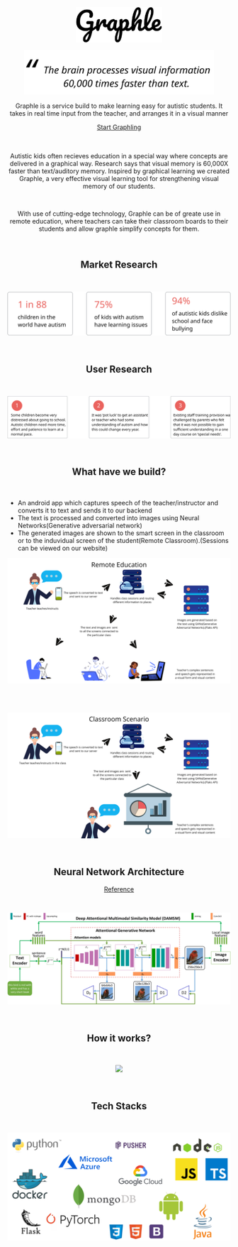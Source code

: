 <p align="center">
 <img height="80" src = "https://raw.githubusercontent.com/Akshit8/Graphle/main/Assets/img/Graphle.png">
</p>

<p align="center">
 <img height="100" src = "https://github.com/Akshit8/Graphle/blob/main/Assets/img/Quote.svg">
</p>

<p align="center">Graphle is a service build to make learning easy for autistic students. It takes in real time input from the teacher, and arranges it in a visual manner</p>

<div align="center">
  <a href="https://graphle.ml">Start Graphling</a>
</div>
<br>
<br>
<p align="center">Autistic kids often recieves education in a special way where concepts are delivered in a graphical way. Research says that visual memory is 60,000X faster than text/auditory memory. Inspired by graphical learning we created Graphle, a very effective visual learning tool for strengthening visual memory of our students.
</p>
<br>
<p align="center">
With use of cutting-edge technology, Graphle can be of greate use in remote education, where teachers can take their classroom boards to their students and allow graphle simplify concepts for them.
</p>

<br>
<h2 align="center">Market Research</h2>
<br>

<p align="center">
 <img src = "https://github.com/Akshit8/Graphle/blob/main/Assets/img/Stats.svg">
</p>

<br>
<h2 align="center">User Research</h2>
<br>

<p align="center">
 <img src = "https://github.com/Akshit8/Graphle/blob/main/Assets/img/stats2.svg">
</p>

<br>
<h2 align="center">What have we build?</h2>
<br>

 - An android app which captures speech of the teacher/instructor and converts it to text and sends it to our backend
  - The text is processed and converted into images using Neural Networks(Generative adversarial network)
  - The generated images are shown to the smart screen in the classroom or to the induvidual screen of the student(Remote Classroom).(Sessions can be viewed on our website)

<p align="center">
 <img src = "https://github.com/Akshit8/Graphle/blob/main/Assets/img/remote.png">
</p>
<br>
<br>
<p align="center">
 <img src = "https://github.com/Akshit8/Graphle/blob/main/Assets/img/classroom.png">
</p>

<br>
<h2 align="center">Neural Network Architecture</h2>

<p align="center">
 <a href="https://openaccess.thecvf.com/content_cvpr_2018/papers/Xu_AttnGAN_Fine-Grained_Text_CVPR_2018_paper.pdf">Reference</a>
</p>
<br>

<p align="center">
 <img src = "https://github.com/Akshit8/Graphle/blob/main/Assets/img/GAN.png">
</p>

<br>
<h2 align="center">How it works?</h2>
<br>

<p align="center">
 <img src = "https://github.com/Akshit8/Graphle/blob/main/Assets/img/workflow.svg">
</p>

<br>
<h2 align="center">Tech Stacks</h2>
<br>

<p align="center">
 <img src = "https://raw.githubusercontent.com/Akshit8/Graphle/501fa5949b3629adda2631231798fe1336fd2729/Assets/img/techstack.svg">
</p>
